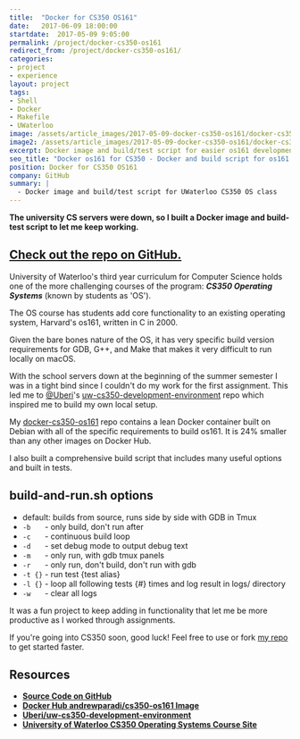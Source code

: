 ```yaml
---
title:  "Docker for CS350 OS161"
date:   2017-06-09 18:00:00
startdate:  2017-05-09 9:05:00
permalink: /project/docker-cs350-os161
redirect_from: /project/docker-cs350-os161/
categories:
- project
- experience
layout: project
tags:
- Shell
- Docker
- Makefile
- UWaterloo
image: /assets/article_images/2017-05-09-docker-cs350-os161/docker-cs350-os161-2000c.png
image2: /assets/article_images/2017-05-09-docker-cs350-os161/docker-cs350-os161-1000c.png
excerpt: Docker image and build/test script for easier os161 development for University of Waterloo CS350 Operating Systems class
seo_title: "Docker os161 for CS350 - Docker and build script for os161 | Andrew Paradi"
position: Docker for CS350 OS161
company: GitHub
summary: |
  - Docker image and build/test script for UWaterloo CS350 OS class
---
```


**The university CS servers were down, so I built a Docker image and build-test script to let me keep working.**

[Check out the repo on GitHub.](https://github.com/andrewparadi/docker-cs350-os161)
---

University of Waterloo's third year curriculum for Computer Science holds one of the more challenging courses of the program: ***CS350 Operating Systems*** (known by students as 'OS').

The OS course has students add core functionality to an existing operating system, Harvard's os161, written in C in 2000.

Given the bare bones nature of the OS, it has very specific build version requirements for GDB, G++, and Make that makes it very difficult to run locally on macOS.

With the school servers down at the beginning of the summer semester I was in a tight bind since I couldn't do my work for the first assignment. This led me to [@Uberi](https://github.com/Uberi)'s [uw-cs350-development-environment](https://github.com/Uberi/uw-cs350-development-environment) repo which inspired me to build my own local setup.

My [docker-cs350-os161](https://github.com/andrewparadi/docker-cs350-os161) repo contains a lean Docker container built on Debian with all of the specific requirements to build os161. It is 24% smaller than any other images on Docker Hub.

I also built a comprehensive build script that includes many useful options and built in tests.

build-and-run.sh options
---
- default: builds from source, runs side by side with GDB in Tmux
- `-b   ` - only build, don't run after
- `-c   ` - continuous build loop
- `-d   ` - set debug mode to output debug text
- `-m   ` - only run, with gdb tmux panels
- `-r   ` - only run, don't build, don't run with gdb
- `-t {}` - run test {test alias}
- `-l {}` - loop all following tests {#} times and log result in logs/ directory
- `-w   ` - clear all logs

It was a fun project to keep adding in functionality that let me be more productive as I worked through assignments.

If you're going into CS350 soon, good luck! Feel free to use or fork [my repo](https://github.com/andrewparadi/docker-cs350-os161) to get started faster.

Resources
---
- [**Source Code on GitHub**](https://github.com/andrewparadi/docker-os161)
- [**Docker Hub andrewparadi/cs350-os161 Image**](https://hub.docker.com/r/andrewparadi/cs350-os161/)
- [**Uberi/uw-cs350-development-environment**](https://github.com/Uberi/uw-cs350-development-environment)
- [**University of Waterloo CS350 Operating Systems Course Site**](https://www.student.cs.uwaterloo.ca/~cs350/)
